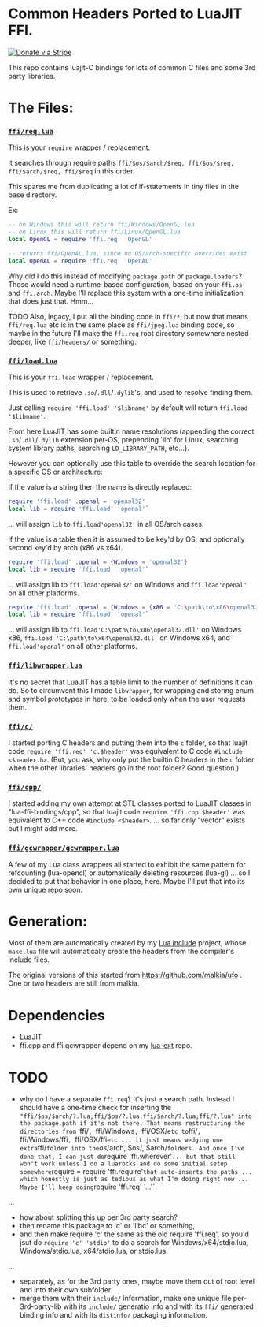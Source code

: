 # Common Headers Ported to LuaJIT FFI.

[![Donate via Stripe](https://img.shields.io/badge/Donate-Stripe-green.svg)](https://buy.stripe.com/00gbJZ0OdcNs9zi288)<br>


This repo contains luajit-C bindings for lots of common C files and some 3rd party libraries.

# The Files:

### [`ffi/req.lua`](https://github.com/thenumbernine/lua-ffi-bindings/blob/master/req.lua)

This is your `require` wrapper / replacement.

It searches through require paths `ffi/$os/$arch/$req, ffi/$os/$req, ffi/$arch/$req, ffi/$req` in this order.

This spares me from duplicating a lot of if-statements in tiny files in the base directory.

Ex:

``` Lua
-- on Windows this will return ffi/Windows/OpenGL.lua
-- on Linux this will return ffi/Linux/OpenGL.lua
local OpenGL = require 'ffi.req' 'OpenGL'

-- returns ffi/OpenAL.lua, since no OS/arch-specific overrides exist
local OpenAL = require 'ffi.req' 'OpenAL'
```

Why did I do this instead of modifying `package.path` or `package.loaders`?
Those would need a runtime-based configuration, based on your `ffi.os` and `ffi.arch`.
Maybe I'll replace this system with a one-time initialization that does just that.  Hmm...

TODO Also, legacy, I put all the binding code in `ffi/*`, but now that means `ffi/req.lua` etc is in the same place as `ffi/jpeg.lua` binding code, so maybe in the future I'll make the `ffi.req` root directory somewhere nested deeper, like `ffi/headers/` or something.

### [`ffi/load.lua`](https://github.com/thenumbernine/lua-ffi-bindings/blob/master/load.lua)

This is your `ffi.load` wrapper / replacement.

This is used to retrieve `.so`/`.dll`/`.dylib`'s, and used to resolve finding them.

Just calling `require 'ffi.load' '$libname'` by default will return `ffi.load '$libname'`.

From here LuaJIT has some builtin name resolutions (appending the correct `.so`/`.dll`/`.dylib` extension per-OS, prepending 'lib' for Linux, searching system library paths, searching `LD_LIBRARY_PATH`, etc...).

However you can optionally use this table to override the search location for a specific OS or architecture:

If the value is a string then the name is directly replaced:
``` Lua
require 'ffi.load' .openal = 'openal32'
local lib = require 'ffi.load' 'openal'`
```
... will assign `lib` to `ffi.load'openal32'` in all OS/arch cases.

If the value is a table then it is assumed to be key'd by OS, and optionally second key'd by arch (x86 vs x64).
``` Lua
require 'ffi.load' .openal = {Windows = 'openal32'}
local lib = require 'ffi.load' 'openal'`
```
... will assign lib to `ffi.load'openal32'` on Windows and `ffi.load'openal'` on all other platforms.

``` Lua
require 'ffi.load' .openal = {Windows = {x86 = 'C:\path\to\x86\openal32.dll', x64 = 'C:\path\to\x64\openal32.dll'}}
local lib = require 'ffi.load' 'openal'`
```
... will assign lib to `ffi.load'C:\path\to\x86\openal32.dll'` on Windows x86, `ffi.load 'C:\path\to\x64\openal32.dll'` on Windows x64, and `ffi.load'openal'` on all other platforms.

### [`ffi/libwrapper.lua`](https://github.com/thenumbernine/lua-ffi-bindings/blob/master/libwrapper.lua)

It's no secret that LuaJIT has a table limit to the number of definitions it can do.
So to circumvent this I made `libwrapper`, for wrapping and storing enum and symbol prototypes in here, to be loaded only when the user requests them.

### [`ffi/c/`](https://github.com/thenumbernine/lua-ffi-bindings/tree/master/c)

I started porting C headers and putting them into the `c` folder, so that luajit code `require 'ffi.req' 'c.$header'` was equivalent to C code `#include <$header.h>`.
(But, you ask, why only put the builtin C headers in the `c` folder when the other libraries' headers go in the root folder?  Good question.)

### [`ffi/cpp/`](https://github.com/thenumbernine/lua-ffi-bindings/tree/master/cpp)

I started adding my own attempt at STL classes ported to LuaJIT classes in "lua-ffi-bindings/cpp",
so that luajit code `require 'ffi.cpp.$header'` was equivalent to C++ code `#include <$header>`.
... so far only "vector" exists but I might add more.

### [`ffi/gcwrapper/gcwrapper.lua`](https://github.com/thenumbernine/lua-ffi-bindings/tree/master/gcwrapper)

A few of my Lua class wrappers all started to exhibit the same pattern for refcounting (lua-opencl) or automatically deleting resources (lua-gl) ...
so I decided to put that behavior in one place, here.  Maybe I'll put that into its own unique repo soon.

# Generation:

Most of them are automatically created by my [Lua include](https://github.com/thenumbernine/include-lua) project, whose `make.lua` file will automatically create the headers from the compiler's include files.

The original versions of this started from https://github.com/malkia/ufo .  One or two headers are still from malkia.


# Dependencies

- LuaJIT
- ffi.cpp and ffi.gcwrapper depend on my [lua-ext](https://github.com/thenumbernine/lua-ext) repo.

# TODO

- why do I have a separate `ffi.req`?  It's just a search path.
Instead I should have a one-time check for inserting the `"ffi/$os/$arch/?.lua;ffi/$os/?.lua;ffi/$arch/?.lua;ffi/?.lua" into the package.path if it's not there.
That means restructuring the directories from `ffi/`, `ffi/Windows`, `ffi/OSX/` etc to `ffi/`, `ffi/Windows/ffi`, `ffi/OSX/ffi` etc ... it just means wedging one extra `ffi/` folder into the `$os/$arch, $os/, $arch/` folders.
And once I've done that, I can just do `require 'ffi.wherever'` ... but that still won't work unless I do a luarocks and do some initial setup somewhere `require = require 'ffi.require'` that auto-inserts the paths ... which honestly is just as tedious as what I'm doing right now ...
Maybe I'll keep doing `require 'ffi.req' '...'`.

...
- how about splitting this up per 3rd party search?
- then rename this package to 'c' or 'libc' or something,
- and then make require 'c' the same as the old require 'ffi.req', so you'd jsut do `require 'c' 'stdio'` to do a search for Windows/x64/stdio.lua, Windows/stdio.lua, x64/stdio.lua, or stdio.lua.

...
- separately, as for the 3rd party ones, maybe move them out of root level and into their own subfolder
- merge them with their `include/` information, make one unique file per-3rd-party-lib with its `include/` generatio info and with its `ffi/` generated binding info and with its `distinfo/` packaging information.
